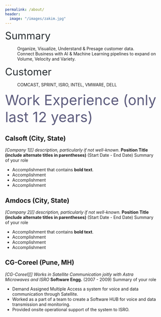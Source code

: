 ```yaml
---
permalink: /about/
header:
  image: "/images/zakim.jpg"
---
```


<span style="color:#292f33;font-size: 25pt">Summary</span>
<dl>
  <dd>Organize, Visualize, Understand & Presage customer data.</dd>
  <dd>Connect Business with AI & Machine Learning pipelines to expand on Volume, Velocity and Variety.</dd>
</dl>

<span style="color:#292f33;font-size: 25pt">Customer</span>
<dl>
  <dd>COMCAST, SPRINT, ISRO, INTEL, VMWARE, DELL</dd>
</dl>

<span style="color:#5E5D7E;font-size: 35pt">Work Experience (only last 12 years)</span>
 
## Calsoft (City, State)
*[Company 1][] description, particularly if not well-known.*
**Position Title (include alternate titles in parentheses)** (Start Date - End Date)
Summary of your role
- Accomplishment that contains **bold text**.
- Accomplishment
- Accomplishment
- Accomplishment
 
## Amdocs (City, State)
*[Company 2][] description, particularly if not well-known.*
**Position Title (include alternate titles in parentheses)** (Start Date - End Date)
Summary of your role
- Accomplishment that contains **bold text**.
- Accomplishment
- Accomplishment
- Accomplishment
 
## CG-Coreel (Pune, MH)
*[CG-Coreel][] Works in Satellite Communication joitly with Astra Microwaves and ISRO*
**Software Engg.** (2007 - 2009)
Summary of your role
- Demand Assigned Multiple Access a system for voice and data communication through Satellite.
- Worked as a part of a team to create a Software HUB for voice and data transmission and monitoring.
- Provided onsite operational support of the system to ISRO.
